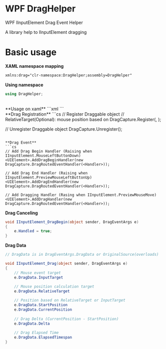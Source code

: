 # WPF DragHelper
WPF IInputElement Drag Event Helper

A library help to IInputElement dragging

# Basic usage

**XAML namespace mapping**
```xml
xmlns:drag="clr-namespace:DragHelper;assembly=DragHelper"
```

**Using namespace**
```cs
using DragHelper;
```
<br />
**Usage on xaml**
```xml
<Ellipse drag:DragCapture.Draggable="True"  
         drag:DragCapture.DragBegin="Ellipse_DragBegin"
         drag:DragCapture.DragEnd="Ellipse_DragEnd"
         drag:DragCapture.Drag="Ellipse_Drag"/>
```
<br />
**Drag Registration**
```cs
// Register Draggable object
// RelativeTarget(Optional): mouse position based on <RelativeTarget>
DragCapture.Register(<IInputElement>, <RelativeTarget>);

// Unregister Draggable object
DragCapture.Unregister(<IInputElement>);
```

**Drag Event**
```cs
// Add Drag Begin Handler (Raising when IInputElement.MouseLeftButtonDown) 
<UIElement>.AddDragBeginHandler(new DragCapture.DragRoutedEventHandler(<Handler>));

// Add Drag End Handler (Raising when IInputElement.PreviewMouseLeftButtonUp)
<UIElement>.AddDragEndHandler(new DragCapture.DragRoutedEventHandler(<Handler>));

// Add Dragging Handler (Rasing when IInputElement.PreviewMouseMove)
<UIElement>.AddDragHandler(new DragCapture.DragRoutedEventHandler(<Handler>));
```

**Drag Canceling**
```cs
void IInputElement_DragBegin(object sender, DragEventArgs e)
{
    e.Handled = true;
}
```

**Drag Data**
```cs
// DragData is in DragEventArgs.DragData or OriginalSource(overloads)

void IInputElement_Drag(object sender, DragEventArgs e)
{
    // Mouse event target
    e.DragData.InputTarget
    
    // Mouse position calculation target
    e.DragData.RelativeTarget

    // Position based on RelativeTarget or InputTarget
    e.DragData.StartPosition
    e.DragData.CurrentPosition
    
    // Drag Delta (CurrentPosition - StartPosition)
    e.DragData.Delta
    
    // Drag Elapsed Time
    e.DragData.ElapsedTimespan
}
```
